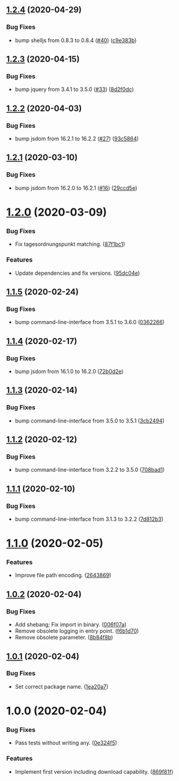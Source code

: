 ## [1.2.4](https://github.com/yeldiRium/more-rubin-scraper/compare/v1.2.3...v1.2.4) (2020-04-29)


### Bug Fixes

* bump shelljs from 0.8.3 to 0.8.4 ([#40](https://github.com/yeldiRium/more-rubin-scraper/issues/40)) ([c9e383b](https://github.com/yeldiRium/more-rubin-scraper/commit/c9e383b21a7162363bc880997a2086eed9fcfa92))

## [1.2.3](https://github.com/yeldiRium/more-rubin-scraper/compare/v1.2.2...v1.2.3) (2020-04-15)


### Bug Fixes

* bump jquery from 3.4.1 to 3.5.0 ([#33](https://github.com/yeldiRium/more-rubin-scraper/issues/33)) ([8d2f0dc](https://github.com/yeldiRium/more-rubin-scraper/commit/8d2f0dcbb9e1cfabbae66481a11342a3a11e4988))

## [1.2.2](https://github.com/yeldiRium/more-rubin-scraper/compare/v1.2.1...v1.2.2) (2020-04-03)


### Bug Fixes

* bump jsdom from 16.2.1 to 16.2.2 ([#27](https://github.com/yeldiRium/more-rubin-scraper/issues/27)) ([93c5864](https://github.com/yeldiRium/more-rubin-scraper/commit/93c5864b7e3617bfd9e2d3d64c3b194e859aad59))

## [1.2.1](https://github.com/yeldiRium/more-rubin-scraper/compare/v1.2.0...v1.2.1) (2020-03-10)


### Bug Fixes

* bump jsdom from 16.2.0 to 16.2.1 ([#16](https://github.com/yeldiRium/more-rubin-scraper/issues/16)) ([29ccd5e](https://github.com/yeldiRium/more-rubin-scraper/commit/29ccd5e008461ccaf8cd6bdecf5f1c05a0fe448a))

# [1.2.0](https://github.com/yeldiRium/more-rubin-scraper/compare/v1.1.5...v1.2.0) (2020-03-09)


### Bug Fixes

* Fix tagesordnungspunkt matching. ([87f1bc1](https://github.com/yeldiRium/more-rubin-scraper/commit/87f1bc1b1ae5826f7a2071209e57d9fac77097b1))


### Features

* Update dependencies and fix versions. ([95dc04e](https://github.com/yeldiRium/more-rubin-scraper/commit/95dc04ed994654ed77f95ad1539937b1ca81c074))

## [1.1.5](https://github.com/yeldiRium/more-rubin-scraper/compare/v1.1.4...v1.1.5) (2020-02-24)


### Bug Fixes

* bump command-line-interface from 3.5.1 to 3.6.0 ([0362266](https://github.com/yeldiRium/more-rubin-scraper/commit/03622664bdf8502beebb9b0b6fbfae99dc378725))

## [1.1.4](https://github.com/yeldiRium/more-rubin-scraper/compare/v1.1.3...v1.1.4) (2020-02-17)


### Bug Fixes

* bump jsdom from 16.1.0 to 16.2.0 ([72b0d2e](https://github.com/yeldiRium/more-rubin-scraper/commit/72b0d2e98a29d37cc420f1c84d3d0e70423cb031))

## [1.1.3](https://github.com/yeldiRium/more-rubin-scraper/compare/v1.1.2...v1.1.3) (2020-02-14)


### Bug Fixes

* bump command-line-interface from 3.5.0 to 3.5.1 ([3cb2494](https://github.com/yeldiRium/more-rubin-scraper/commit/3cb2494ea14210947d00568cdd2f8f13fd69e5f2))

## [1.1.2](https://github.com/yeldiRium/more-rubin-scraper/compare/v1.1.1...v1.1.2) (2020-02-12)


### Bug Fixes

* bump command-line-interface from 3.2.2 to 3.5.0 ([708bad1](https://github.com/yeldiRium/more-rubin-scraper/commit/708bad1df0479ae9acbe47607d2207b6e782d5f5))

## [1.1.1](https://github.com/yeldiRium/more-rubin-scraper/compare/v1.1.0...v1.1.1) (2020-02-10)


### Bug Fixes

* bump command-line-interface from 3.1.3 to 3.2.2 ([7d812b3](https://github.com/yeldiRium/more-rubin-scraper/commit/7d812b312de844b501d40f20bf0de190c53c8181))

# [1.1.0](https://github.com/yeldiRium/more-rubin-scraper/compare/v1.0.2...v1.1.0) (2020-02-05)


### Features

* Improve file path encoding. ([2643869](https://github.com/yeldiRium/more-rubin-scraper/commit/2643869c3c752ab7a7b48278589d01835b978f24))

## [1.0.2](https://github.com/yeldiRium/more-rubin-scraper/compare/v1.0.1...v1.0.2) (2020-02-04)


### Bug Fixes

* Add shebang; Fix import in binary. ([006f07a](https://github.com/yeldiRium/more-rubin-scraper/commit/006f07a1d543b9a06b5445caac433dfdf3312c77))
* Remove obsolete logging in entry point. ([f6b1d70](https://github.com/yeldiRium/more-rubin-scraper/commit/f6b1d709388cdf95aab832e285324875cba2bd28))
* Remove obsolete parameter. ([8b84f8b](https://github.com/yeldiRium/more-rubin-scraper/commit/8b84f8b145b91b908ce19b254e54717fbaaac5df))

## [1.0.1](https://github.com/yeldiRium/more-rubin-scraper/compare/v1.0.0...v1.0.1) (2020-02-04)


### Bug Fixes

* Set correct package name. ([1ea20a7](https://github.com/yeldiRium/more-rubin-scraper/commit/1ea20a78610a07b55f01ec56e7f3c41e57e71262))

# 1.0.0 (2020-02-04)


### Bug Fixes

* Pass tests without writing any. ([0e324f5](https://github.com/yeldiRium/more-rubin-scraper/commit/0e324f5e68f5b64d0a91f6488fc5b0b3a50f7d78))


### Features

* Implement first version including download capability. ([869f81f](https://github.com/yeldiRium/more-rubin-scraper/commit/869f81fc27b1180eb1b511386d69e4a69d387f45))
